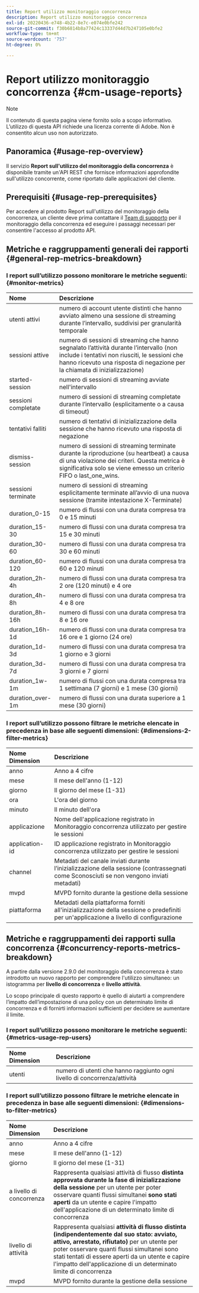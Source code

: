 ```yaml
---
title: Report utilizzo monitoraggio concorrenza
description: Report utilizzo monitoraggio concorrenza
exl-id: 20220436-e748-4b22-8e7c-e074e0bfe242
source-git-commit: f30b6814b8a77424c13337d44d7b247105e0bfe2
workflow-type: tm+mt
source-wordcount: '757'
ht-degree: 0%

---
```


# Report utilizzo monitoraggio concorrenza {#cm-usage-reports}

>[!NOTE]
>
>Il contenuto di questa pagina viene fornito solo a scopo informativo. L’utilizzo di questa API richiede una licenza corrente di Adobe. Non è consentito alcun uso non autorizzato.



## Panoramica {#usage-rep-overview}

Il servizio **Report sull&#39;utilizzo del monitoraggio della concorrenza** è disponibile tramite un&#39;API REST che fornisce informazioni approfondite sull&#39;utilizzo concorrente, come riportato dalle applicazioni del cliente.

## Prerequisiti {#usage-rep-prerequisites}

Per accedere al prodotto Report sull&#39;utilizzo del monitoraggio della concorrenza, un cliente deve prima contattare il [Team di supporto](mailto:tve-support@adobe.com) per il monitoraggio della concorrenza ed eseguire i passaggi necessari per consentire l&#39;accesso al prodotto API.

## Metriche e raggruppamenti generali dei rapporti {#general-rep-metrics-breakdown}

### I report sull’utilizzo possono monitorare le metriche seguenti:{#monitor-metrics}

| Nome | Descrizione |
|:---|:---|
| utenti attivi | numero di account utente distinti che hanno avviato almeno una sessione di streaming durante l’intervallo, suddivisi per granularità temporale |
| sessioni attive | numero di sessioni di streaming che hanno segnalato l’attività durante l’intervallo (non include i tentativi non riusciti, le sessioni che hanno ricevuto una risposta di negazione per la chiamata di inizializzazione) |
| started-session | numero di sessioni di streaming avviate nell&#39;intervallo |
| sessioni completate | numero di sessioni di streaming completate durante l’intervallo (esplicitamente o a causa di timeout) |
| tentativi falliti | numero di tentativi di inizializzazione della sessione che hanno ricevuto una risposta di negazione |
| dismiss-session | numero di sessioni di streaming terminate durante la riproduzione (su heartbeat) a causa di una violazione dei criteri. Questa metrica è significativa solo se viene emesso un criterio FIFO o last_one_wins. |
| sessioni terminate | numero di sessioni di streaming esplicitamente terminate all’avvio di una nuova sessione (tramite intestazione X-Terminate) |
| duration_0-15 | numero di flussi con una durata compresa tra 0 e 15 minuti |
| duration_15-30 | numero di flussi con una durata compresa tra 15 e 30 minuti |
| duration_30-60 | numero di flussi con una durata compresa tra 30 e 60 minuti |
| duration_60-120 | numero di flussi con una durata compresa tra 60 e 120 minuti |
| duration_2h-4h | numero di flussi con una durata compresa tra 2 ore (120 minuti) e 4 ore |
| duration_4h-8h | numero di flussi con una durata compresa tra 4 e 8 ore |
| duration_8h-16h | numero di flussi con una durata compresa tra 8 e 16 ore |
| duration_16h-1d | numero di flussi con una durata compresa tra 16 ore e 1 giorno (24 ore) |
| duration_1d-3d | numero di flussi con una durata compresa tra 1 giorno e 3 giorni |
| duration_3d-7d | numero di flussi con una durata compresa tra 3 giorni e 7 giorni |
| duration_1w-1m | numero di flussi con una durata compresa tra 1 settimana (7 giorni) e 1 mese (30 giorni) |
| duration_over-1m | numero di flussi con una durata superiore a 1 mese (30 giorni) |

### I report sull’utilizzo possono filtrare le metriche elencate in precedenza in base alle seguenti dimensioni: {#dimensions-2-filter-metrics}

| Nome Dimension | Descrizione |
|:---|:---|
| anno | Anno a 4 cifre |
| mese | Il mese dell&#39;anno (1-12) |
| giorno | Il giorno del mese (1-31) |
| ora | L&#39;ora del giorno |
| minuto | Il minuto dell&#39;ora |
| applicazione | Nome dell&#39;applicazione registrato in Monitoraggio concorrenza utilizzato per gestire le sessioni |
| application-id | ID applicazione registrato in Monitoraggio concorrenza utilizzato per gestire le sessioni |
| channel | Metadati del canale inviati durante l’inizializzazione della sessione (contrassegnati come Sconosciuti se non vengono inviati metadati) |
| mvpd | MVPD fornito durante la gestione della sessione |
| piattaforma | Metadati della piattaforma forniti all&#39;inizializzazione della sessione o predefiniti per un&#39;applicazione a livello di configurazione |

## Metriche e raggruppamenti dei rapporti sulla concorrenza {#concurrency-reports-metrics-breakdown}

A partire dalla versione 2.9.0 del monitoraggio della concorrenza è stato introdotto un nuovo rapporto per comprendere l&#39;utilizzo simultaneo: un istogramma per **livello di concorrenza** e **livello attività**.

Lo scopo principale di questo rapporto è quello di aiutarti a comprendere l’impatto dell’impostazione di una policy con un determinato limite di concorrenza e di fornirti informazioni sufficienti per decidere se aumentare il limite.

### I report sull’utilizzo possono monitorare le metriche seguenti: {#metrics-usage-rep-users}

| Nome Dimension | Descrizione |
|:---|:---|
| utenti | numero di utenti che hanno raggiunto ogni livello di concorrenza/attività |

### I report sull’utilizzo possono filtrare le metriche elencate in precedenza in base alle seguenti dimensioni: {#dimensions-to-filter-metrics}

| Nome Dimension | Descrizione |
|:---|:---|
| anno | Anno a 4 cifre |
| mese | Il mese dell&#39;anno (1-12) |
| giorno | Il giorno del mese (1-31) |
| a livello di concorrenza | Rappresenta qualsiasi attività di flusso **distinta approvata durante la fase di inizializzazione della sessione** per un utente per poter osservare quanti flussi simultanei **sono stati aperti** da un utente e capire l&#39;impatto dell&#39;applicazione di un determinato limite di concorrenza |
| livello di attività | Rappresenta qualsiasi **attività di flusso distinta (indipendentemente dal suo stato: avviato, attivo, arrestato, rifiutato)** per un utente per poter osservare quanti flussi simultanei sono stati tentati di essere aperti da un utente e capire l&#39;impatto dell&#39;applicazione di un determinato limite di concorrenza |
| mvpd | MVPD fornito durante la gestione della sessione |
